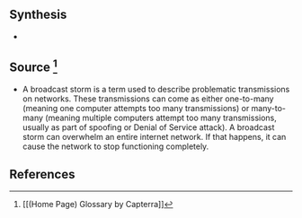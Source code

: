 ## Synthesis
- 
## Source [^1]
- A broadcast storm is a term used to describe problematic transmissions on networks. These transmissions can come as either one-to-many (meaning one computer attempts too many transmissions) or many-to-many (meaning multiple computers attempt too many transmissions, usually as part of spoofing or Denial of Service attack). A broadcast storm can overwhelm an entire internet network. If that happens, it can cause the network to stop functioning completely.
## References

[^1]: [[(Home Page) Glossary by Capterra]]